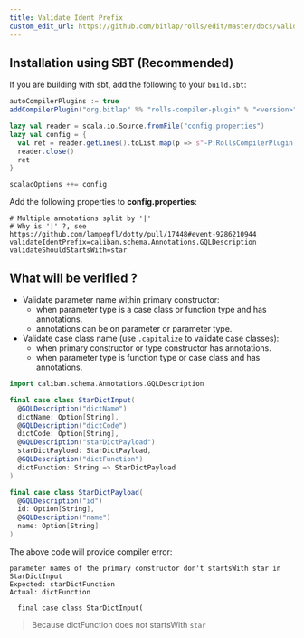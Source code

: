 ```yaml
---
title: Validate Ident Prefix
custom_edit_url: https://github.com/bitlap/rolls/edit/master/docs/validate_ident_prefix.md
---
```


## Installation using SBT (Recommended)

If you are building with sbt, add the following to your `build.sbt`:

```scala
autoCompilerPlugins := true
addCompilerPlugin("org.bitlap" %% "rolls-compiler-plugin" % "<version>")

lazy val reader = scala.io.Source.fromFile("config.properties")
lazy val config = {
  val ret = reader.getLines().toList.map(p => s"-P:RollsCompilerPlugin:$p")
  reader.close()
  ret
}

scalacOptions ++= config
```

Add the following properties to **config.properties**:
```properties
# Multiple annotations split by '|'
# Why is '|' ?, see https://github.com/lampepfl/dotty/pull/17448#event-9286210944
validateIdentPrefix=caliban.schema.Annotations.GQLDescription
validateShouldStartsWith=star
```

## What will be verified ? 

- Validate parameter name within primary constructor:
  - when parameter type is a case class or function type and has annotations.
  - annotations can be on parameter or parameter type.
- Validate case class name (use `.capitalize` to validate case classes):
  - when primary constructor or type constructor has annotations.
  - when parameter type is function type or case class and has annotations.

```scala mdoc
import caliban.schema.Annotations.GQLDescription

final case class StarDictInput(
  @GQLDescription("dictName")
  dictName: Option[String],
  @GQLDescription("dictCode")
  dictCode: Option[String],
  @GQLDescription("starDictPayload")
  starDictPayload: StarDictPayload,
  @GQLDescription("dictFunction")
  dictFunction: String => StarDictPayload
)

final case class StarDictPayload(
  @GQLDescription("id")
  id: Option[String],
  @GQLDescription("name")
  name: Option[String]
)
```

The above code will provide compiler error:
```
parameter names of the primary constructor don't startsWith star in StarDictInput
Expected: starDictFunction 
Actual: dictFunction

  final case class StarDictInput(
```

> Because dictFunction does not startsWith `star`